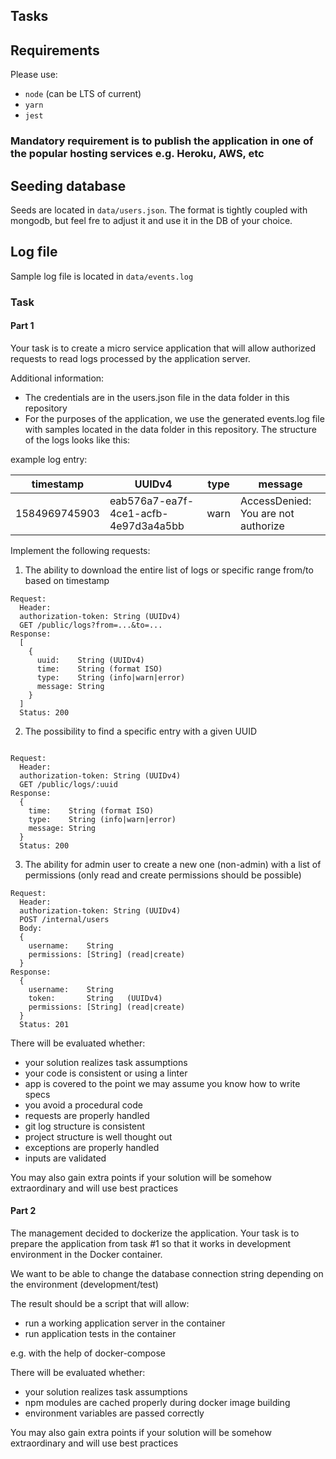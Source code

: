 ## Tasks

## Requirements

Please use:

- `node` (can be LTS of current)
- `yarn`
- `jest`

### Mandatory requirement is to publish the application in one of the popular hosting services e.g. Heroku, AWS, etc

## Seeding database

Seeds are located in `data/users.json`. The format is tightly coupled with mongodb, but feel fre to adjust it and use it in the DB of your choice.

## Log file

Sample log file is located in `data/events.log`


### Task

#### Part 1

Your task is to create a micro service application that will allow authorized requests to read logs processed by the application server.

Additional information:
* The credentials are in the users.json file in the data folder in this repository
* For the purposes of the application, we use the generated events.log file with samples located in the data folder in this repository. The structure of the logs looks like this:

example log entry:

| timestamp | UUIDv4 | type | message |
|---|---|---|---|
| 1584969745903 | eab576a7-ea7f-4ce1-acfb-4e97d3a4a5bb | warn | AccessDenied: You are not authorize |

Implement the following requests:

1. The ability to download the entire list of logs or specific range from/to based on timestamp
```
Request:
  Header:
  authorization-token: String (UUIDv4)
  GET /public/logs?from=...&to=...
Response:
  [
    {
      uuid:    String (UUIDv4)
      time:    String (format ISO)
      type:    String (info|warn|error)
      message: String
    }
  ]
  Status: 200
```
2. The possibility to find a specific entry with a given UUID
```

Request:
  Header:
  authorization-token: String (UUIDv4)
  GET /public/logs/:uuid
Response:
  {
    time:    String (format ISO)
    type:    String (info|warn|error)
    message: String
  }
  Status: 200
```
3. The ability for admin user to create a new one (non-admin) with a list of permissions (only read and create permissions should be possible)
```
Request:
  Header:
  authorization-token: String (UUIDv4)
  POST /internal/users
  Body:
  {
    username:    String
    permissions: [String] (read|create)
  }
Response:
  {
    username:    String
    token:       String   (UUIDv4)
    permissions: [String] (read|create)
  }
  Status: 201
```

There will be evaluated whether:
* your solution realizes task assumptions
* your code is consistent or using a linter
* app is covered to the point we may assume you know how to write specs
* you avoid a procedural code
* requests are properly handled
* git log structure is consistent
* project structure is well thought out
* exceptions are properly handled
* inputs are validated

You may also gain extra points if your solution will be somehow extraordinary and will use best practices

#### Part 2

The management decided to dockerize the application. Your task is to prepare the application from task #1 so that it works in development environment in the Docker container.

We want to be able to change the database connection string depending on the environment (development/test)

The result should be a script that will allow:
* run a working application server in the container
* run application tests in the container

e.g. with the help of docker-compose

There will be evaluated whether:
* your solution realizes task assumptions
* npm modules are cached properly during docker image building
* environment variables are passed correctly

You may also gain extra points if your solution will be somehow extraordinary and will use best practices
